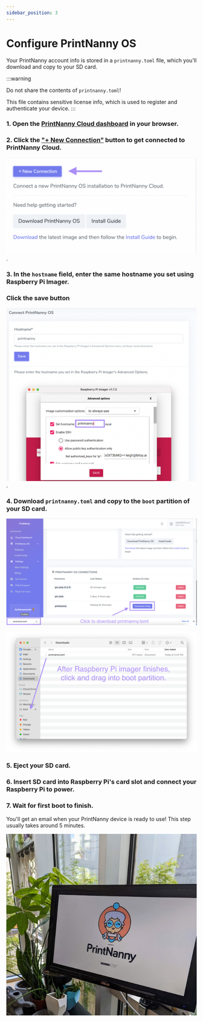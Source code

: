 ```yaml
---
sidebar_position: 3
---
```


# Configure PrintNanny OS

Your PrintNanny account info is stored in a `printnanny.toml` file, which you'll download and copy to your SD card.

:::warning

Do not share the contents of `printnanny.toml`! 

This file contains sensitive license info, which is used to register and authenticate your device. 
:::

### 1. Open the [PrintNanny Cloud dashboard](https://printnanny.ai/dashboard/) in your browser.

### 2. Click the ["+ New Connection"](https://printnanny.ai/devices/connect) button to get connected to PrintNanny Cloud.

![Create a new connection to PrintNanny Cloud](./img/create-new-connection.png).


### 3. In the `hostname` field, enter the **same hostname** you set using Raspberry Pi Imager. 
### **Click the save button**

![Enter the same hostname you set using Raspberry Pi Imager](./img/create-connection-hostname.png).

### 4. Download `printnanny.toml` and copy to the `boot` partition of your SD card.

![Download printnanny.toml configuration file](./img/download-config-example.png)

![Copy printnanny.toml file to boot partition, then eject drive](./img/boot-partition-example.png)


### 5. Eject your SD card.

### 6. Insert SD card into Raspberry Pi's card slot and connect your Raspberry Pi to power.

### 7. Wait for first boot to finish.

You'll get an email when your PrintNanny device is ready to use! This step usually takes around 5 minutes.

![PrintNanny splash screen showing progress](./img/splash-screen.jpeg)
